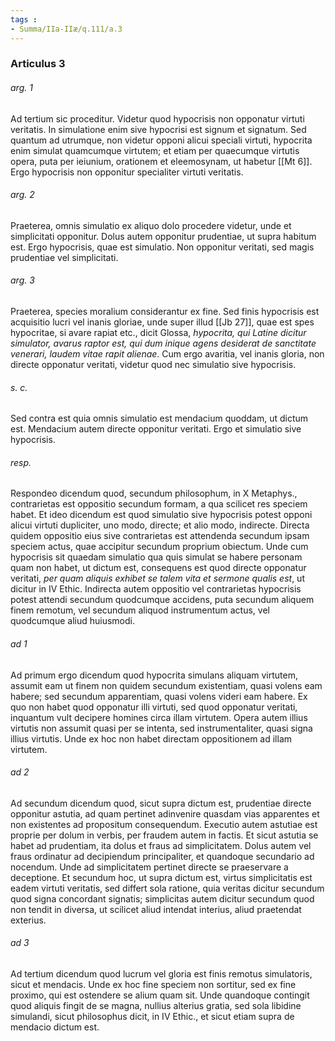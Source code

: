 ```yaml
---
tags : 
- Summa/IIa-IIæ/q.111/a.3
---
```


### Articulus 3

###### arg. 1
Ad tertium sic proceditur. Videtur quod hypocrisis non opponatur virtuti veritatis. In simulatione enim sive hypocrisi est signum et signatum. Sed quantum ad utrumque, non videtur opponi alicui speciali virtuti, hypocrita enim simulat quamcumque virtutem; et etiam per quaecumque virtutis opera, puta per ieiunium, orationem et eleemosynam, ut habetur [[Mt 6]]. Ergo hypocrisis non opponitur specialiter virtuti veritatis.

###### arg. 2
Praeterea, omnis simulatio ex aliquo dolo procedere videtur, unde et simplicitati opponitur. Dolus autem opponitur prudentiae, ut supra habitum est. Ergo hypocrisis, quae est simulatio. Non opponitur veritati, sed magis prudentiae vel simplicitati.

###### arg. 3
Praeterea, species moralium considerantur ex fine. Sed finis hypocrisis est acquisitio lucri vel inanis gloriae, unde super illud [[Jb 27]], quae est spes hypocritae, si avare rapiat etc., dicit Glossa, *hypocrita, qui Latine dicitur simulator, avarus raptor est, qui dum inique agens desiderat de sanctitate venerari, laudem vitae rapit alienae*. Cum ergo avaritia, vel inanis gloria, non directe opponatur veritati, videtur quod nec simulatio sive hypocrisis.

###### s. c.
Sed contra est quia omnis simulatio est mendacium quoddam, ut dictum est. Mendacium autem directe opponitur veritati. Ergo et simulatio sive hypocrisis.

###### resp.
Respondeo dicendum quod, secundum philosophum, in X Metaphys., contrarietas est oppositio secundum formam, a qua scilicet res speciem habet. Et ideo dicendum est quod simulatio sive hypocrisis potest opponi alicui virtuti dupliciter, uno modo, directe; et alio modo, indirecte. Directa quidem oppositio eius sive contrarietas est attendenda secundum ipsam speciem actus, quae accipitur secundum proprium obiectum. Unde cum hypocrisis sit quaedam simulatio qua quis simulat se habere personam quam non habet, ut dictum est, consequens est quod directe opponatur veritati, *per quam aliquis exhibet se talem vita et sermone qualis est*, ut dicitur in IV Ethic. Indirecta autem oppositio vel contrarietas hypocrisis potest attendi secundum quodcumque accidens, puta secundum aliquem finem remotum, vel secundum aliquod instrumentum actus, vel quodcumque aliud huiusmodi.

###### ad 1
Ad primum ergo dicendum quod hypocrita simulans aliquam virtutem, assumit eam ut finem non quidem secundum existentiam, quasi volens eam habere; sed secundum apparentiam, quasi volens videri eam habere. Ex quo non habet quod opponatur illi virtuti, sed quod opponatur veritati, inquantum vult decipere homines circa illam virtutem. Opera autem illius virtutis non assumit quasi per se intenta, sed instrumentaliter, quasi signa illius virtutis. Unde ex hoc non habet directam oppositionem ad illam virtutem.

###### ad 2
Ad secundum dicendum quod, sicut supra dictum est, prudentiae directe opponitur astutia, ad quam pertinet adinvenire quasdam vias apparentes et non existentes ad propositum consequendum. Executio autem astutiae est proprie per dolum in verbis, per fraudem autem in factis. Et sicut astutia se habet ad prudentiam, ita dolus et fraus ad simplicitatem. Dolus autem vel fraus ordinatur ad decipiendum principaliter, et quandoque secundario ad nocendum. Unde ad simplicitatem pertinet directe se praeservare a deceptione. Et secundum hoc, ut supra dictum est, virtus simplicitatis est eadem virtuti veritatis, sed differt sola ratione, quia veritas dicitur secundum quod signa concordant signatis; simplicitas autem dicitur secundum quod non tendit in diversa, ut scilicet aliud intendat interius, aliud praetendat exterius.

###### ad 3
Ad tertium dicendum quod lucrum vel gloria est finis remotus simulatoris, sicut et mendacis. Unde ex hoc fine speciem non sortitur, sed ex fine proximo, qui est ostendere se alium quam sit. Unde quandoque contingit quod aliquis fingit de se magna, nullius alterius gratia, sed sola libidine simulandi, sicut philosophus dicit, in IV Ethic., et sicut etiam supra de mendacio dictum est.

